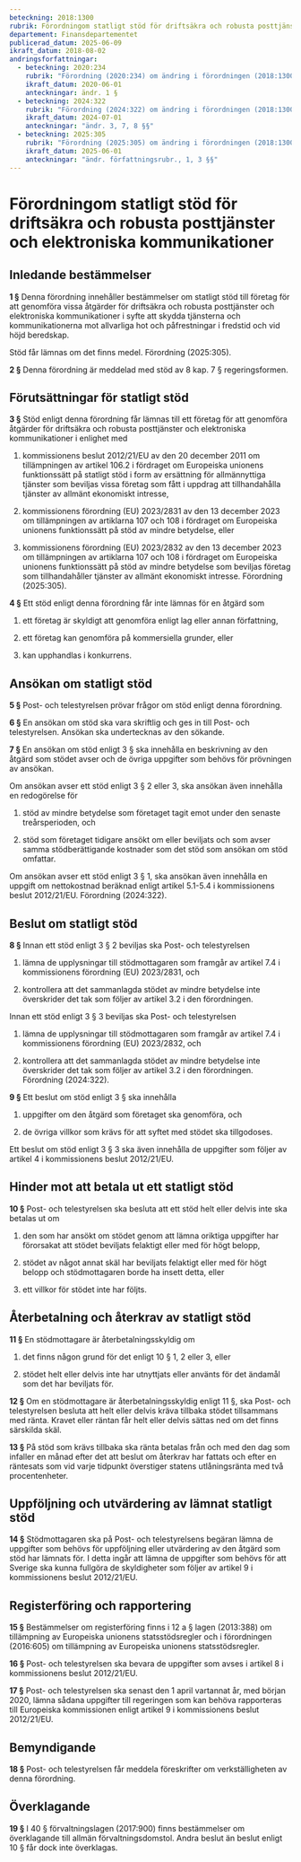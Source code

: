 ```yaml
---
beteckning: 2018:1300
rubrik: Förordningom statligt stöd för driftsäkra och robusta posttjänster och elektroniska kommunikationer
departement: Finansdepartementet
publicerad_datum: 2025-06-09
ikraft_datum: 2018-08-02
andringsforfattningar:
  - beteckning: 2020:234
    rubrik: "Förordning (2020:234) om ändring i förordningen (2018:1300) om statligt stöd för driftsäkra och robusta elektroniska kommunikationer"
    ikraft_datum: 2020-06-01
    anteckningar: ändr. 1 §
  - beteckning: 2024:322
    rubrik: "Förordning (2024:322) om ändring i förordningen (2018:1300) om statligt stöd för driftsäkra och robusta elektroniska kommunikationer"
    ikraft_datum: 2024-07-01
    anteckningar: "ändr. 3, 7, 8 §§"
  - beteckning: 2025:305
    rubrik: "Förordning (2025:305) om ändring i förordningen (2018:1300) om statligt stöd för driftsäkra och robusta elektroniska kommunikationer"
    ikraft_datum: 2025-06-01
    anteckningar: "ändr. författningsrubr., 1, 3 §§"
---
```


# Förordningom statligt stöd för driftsäkra och robusta posttjänster och elektroniska kommunikationer

## Inledande bestämmelser

**1 §** Denna förordning innehåller bestämmelser om statligt stöd till företag för att genomföra vissa åtgärder för driftsäkra och robusta posttjänster och elektroniska kommunikationer i syfte att skydda tjänsterna och kommunikationerna mot allvarliga hot och påfrestningar i fredstid och vid höjd beredskap.

Stöd får lämnas om det finns medel. Förordning (2025:305).

**2 §** Denna förordning är meddelad med stöd av 8 kap. 7 § regeringsformen.

## Förutsättningar för statligt stöd

**3 §** Stöd enligt denna förordning får lämnas till ett företag för att genomföra åtgärder för driftsäkra och robusta posttjänster och elektroniska kommunikationer i enlighet med

1. kommissionens beslut 2012/21/EU av den 20 december 2011 om tillämpningen av artikel 106.2 i fördraget om Europeiska unionens funktionssätt på statligt stöd i form av ersättning för allmännyttiga tjänster som beviljas vissa företag som fått i uppdrag att tillhandahålla tjänster av allmänt ekonomiskt intresse,

2. kommissionens förordning (EU) 2023/2831 av den 13 december 2023 om tillämpningen av artiklarna 107 och 108 i fördraget om Europeiska unionens funktionssätt på stöd av mindre betydelse, eller

3. kommissionens förordning (EU) 2023/2832 av den 13 december 2023 om tillämpningen av artiklarna 107 och 108 i fördraget om Europeiska unionens funktionssätt på stöd av mindre betydelse som beviljas företag som tillhandahåller tjänster av allmänt ekonomiskt intresse. Förordning (2025:305).

**4 §** Ett stöd enligt denna förordning får inte lämnas för en åtgärd som

1. ett företag är skyldigt att genomföra enligt lag eller annan författning,

2. ett företag kan genomföra på kommersiella grunder, eller

3. kan upphandlas i konkurrens.

## Ansökan om statligt stöd

**5 §** Post- och telestyrelsen prövar frågor om stöd enligt denna förordning.

**6 §** En ansökan om stöd ska vara skriftlig och ges in till Post- och telestyrelsen. Ansökan ska undertecknas av den sökande.

**7 §** En ansökan om stöd enligt 3 § ska innehålla en beskrivning av den åtgärd som stödet avser och de övriga uppgifter som behövs för prövningen av ansökan.

Om ansökan avser ett stöd enligt 3 § 2 eller 3, ska ansökan även innehålla en redogörelse för

1. stöd av mindre betydelse som företaget tagit emot under den senaste treårsperioden, och

2. stöd som företaget tidigare ansökt om eller beviljats och som avser samma stödberättigande kostnader som det stöd som ansökan om stöd omfattar.

Om ansökan avser ett stöd enligt 3 § 1, ska ansökan även innehålla en uppgift om nettokostnad beräknad enligt artikel 5.1-5.4 i kommissionens beslut 2012/21/EU. Förordning (2024:322).

## Beslut om statligt stöd

**8 §** Innan ett stöd enligt 3 § 2 beviljas ska Post- och telestyrelsen

1. lämna de upplysningar till stödmottagaren som framgår av artikel 7.4 i kommissionens förordning (EU) 2023/2831, och

2. kontrollera att det sammanlagda stödet av mindre betydelse inte överskrider det tak som följer av artikel 3.2 i den förordningen.

Innan ett stöd enligt 3 § 3 beviljas ska Post- och telestyrelsen

1. lämna de upplysningar till stödmottagaren som framgår av artikel 7.4 i kommissionens förordning (EU) 2023/2832, och

2. kontrollera att det sammanlagda stödet av mindre betydelse inte överskrider det tak som följer av artikel 3.2 i den förordningen. Förordning (2024:322).

**9 §** Ett beslut om stöd enligt 3 § ska innehålla

1. uppgifter om den åtgärd som företaget ska genomföra, och

2. de övriga villkor som krävs för att syftet med stödet ska tillgodoses.

Ett beslut om stöd enligt 3 § 3 ska även innehålla de uppgifter som följer av artikel 4 i kommissionens beslut 2012/21/EU.

## Hinder mot att betala ut ett statligt stöd

**10 §** Post- och telestyrelsen ska besluta att ett stöd helt eller delvis inte ska betalas ut om

1. den som har ansökt om stödet genom att lämna oriktiga uppgifter har förorsakat att stödet beviljats felaktigt eller med för högt belopp,

2. stödet av något annat skäl har beviljats felaktigt eller med för högt belopp och stödmottagaren borde ha insett detta, eller

3. ett villkor för stödet inte har följts.

## Återbetalning och återkrav av statligt stöd

**11 §** En stödmottagare är återbetalningsskyldig om

1. det finns någon grund för det enligt 10 § 1, 2 eller 3, eller

2. stödet helt eller delvis inte har utnyttjats eller använts för det ändamål som det har beviljats för.

**12 §** Om en stödmottagare är återbetalningsskyldig enligt 11 §, ska Post- och telestyrelsen besluta att helt eller delvis kräva tillbaka stödet tillsammans med ränta. Kravet eller räntan får helt eller delvis sättas ned om det finns särskilda skäl.

**13 §** På stöd som krävs tillbaka ska ränta betalas från och med den dag som infaller en månad efter det att beslut om återkrav har fattats och efter en räntesats som vid varje tidpunkt överstiger statens utlåningsränta med två procentenheter.

## Uppföljning och utvärdering av lämnat statligt stöd

**14 §** Stödmottagaren ska på Post- och telestyrelsens begäran lämna de uppgifter som behövs för uppföljning eller utvärdering av den åtgärd som stöd har lämnats för. I detta ingår att lämna de uppgifter som behövs för att Sverige ska kunna fullgöra de skyldigheter som följer av artikel 9 i kommissionens beslut 2012/21/EU.

## Registerföring och rapportering

**15 §** Bestämmelser om registerföring finns i 12 a § lagen (2013:388) om tillämpning av Europeiska unionens statsstödsregler och i förordningen (2016:605) om tillämpning av Europeiska unionens statsstödsregler.

**16 §** Post- och telestyrelsen ska bevara de uppgifter som avses i artikel 8 i kommissionens beslut 2012/21/EU.

**17 §** Post- och telestyrelsen ska senast den 1 april vartannat år, med början 2020, lämna sådana uppgifter till regeringen som kan behöva rapporteras till Europeiska kommissionen enligt artikel 9 i kommissionens beslut 2012/21/EU.

## Bemyndigande

**18 §** Post- och telestyrelsen får meddela föreskrifter om verkställigheten av denna förordning.

## Överklagande

**19 §** I 40 § förvaltningslagen (2017:900) finns bestämmelser om överklagande till allmän förvaltningsdomstol. Andra beslut än beslut enligt 10 § får dock inte överklagas.